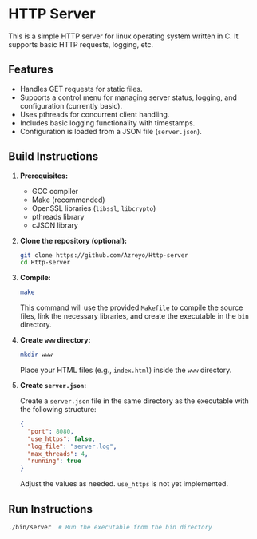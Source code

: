 # HTTP Server

This is a simple HTTP server for linux operating system written in C. It supports basic HTTP requests, logging, etc.

## Features

*   Handles GET requests for static files.
*   Supports a control menu for managing server status, logging, and configuration (currently basic).
*   Uses pthreads for concurrent client handling.
*   Includes basic logging functionality with timestamps.
*   Configuration is loaded from a JSON file (`server.json`).

## Build Instructions

1.  **Prerequisites:**
    *   GCC compiler
    *   Make (recommended)
    *   OpenSSL libraries (`libssl`, `libcrypto`)
    *   pthreads library
    *   cJSON library

2.  **Clone the repository (optional):**

    ```bash
    git clone https://github.com/Azreyo/Http-server  
    cd Http-server       
    ```

3.  **Compile:**

    ```bash
    make
    ```

    This command will use the provided `Makefile` to compile the source files, link the necessary libraries, and create the executable in the `bin` directory.

4.  **Create `www` directory:**

    ```bash
    mkdir www
    ```

    Place your HTML files (e.g., `index.html`) inside the `www` directory.

5.  **Create `server.json`:**

    Create a `server.json` file in the same directory as the executable with the following structure:

    ```json
    {
      "port": 8080,
      "use_https": false,
      "log_file": "server.log",
      "max_threads": 4,
      "running": true
    }
    ```

    Adjust the values as needed.  `use_https` is not yet implemented.

## Run Instructions

```bash
./bin/server  # Run the executable from the bin directory
